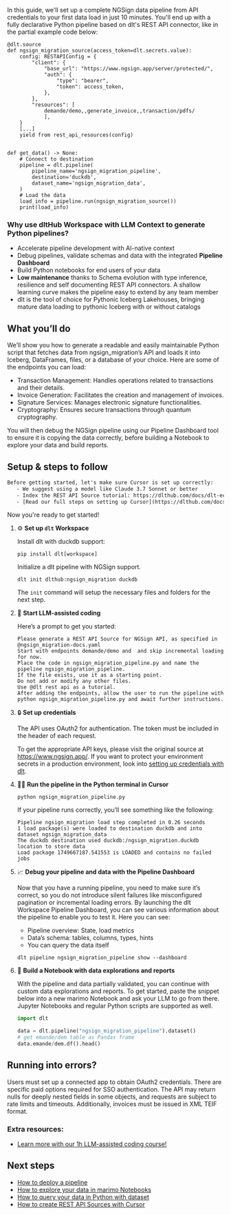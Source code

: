 In this guide, we'll set up a complete NGSign data pipeline from API credentials to your first data load in just 10 minutes. You'll end up with a fully declarative Python pipeline based on dlt's REST API connector, like in the partial example code below:

```python-outcome
@dlt.source
def ngsign_migration_source(access_token=dlt.secrets.value):
    config: RESTAPIConfig = {
        "client": {
            "base_url": "https://www.ngsign.app/server/protected/",
            "auth": {
                "type": "bearer",
                "token": access_token,
            },
        },
        "resources": [
            demande/demo,,generate_invoice,,transaction/pdfs/
            ],
    }
    [...]
    yield from rest_api_resources(config)


def get_data() -> None:
    # Connect to destination
    pipeline = dlt.pipeline(
        pipeline_name='ngsign_migration_pipeline',
        destination='duckdb',
        dataset_name='ngsign_migration_data', 
    )
    # Load the data
    load_info = pipeline.run(ngsign_migration_source())
    print(load_info) 
```

### Why use dltHub Workspace with LLM Context to generate Python pipelines?

- Accelerate pipeline development with AI-native context
- Debug pipelines, validate schemas and data with the integrated **Pipeline Dashboard**
- Build Python notebooks for end users of your data
- **Low maintenance** thanks to Schema evolution with type inference, resilience and self documenting REST API connectors. A shallow learning curve makes the pipeline easy to extend by any team member
- dlt is the tool of choice for Pythonic Iceberg Lakehouses, bringing mature data loading to pythonic Iceberg with or without catalogs

## What you’ll do

We’ll show you how to generate a readable and easily maintainable Python script that fetches data from ngsign_migration’s API and loads it into Iceberg, DataFrames, files, or a database of your choice. Here are some of the endpoints you can load:

- Transaction Management: Handles operations related to transactions and their details.
- Invoice Generation: Facilitates the creation and management of invoices.
- Signature Services: Manages electronic signature functionalities.
- Cryptography: Ensures secure transactions through quantum cryptography.

You will then debug the NGSign pipeline using our Pipeline Dashboard tool to ensure it is copying the data correctly, before building a Notebook to explore your data and build reports.

## Setup & steps to follow

```default
Before getting started, let's make sure Cursor is set up correctly:
   - We suggest using a model like Claude 3.7 Sonnet or better
   - Index the REST API Source tutorial: https://dlthub.com/docs/dlt-ecosystem/verified-sources/rest_api/ and add it to context as **@dlt rest api**
   - [Read our full steps on setting up Cursor](https://dlthub.com/docs/dlt-ecosystem/llm-tooling/cursor-restapi#23-configuring-cursor-with-documentation)
```

Now you're ready to get started!

1. ⚙️ **Set up `dlt` Workspace**
    
    Install dlt with duckdb support:
    ```shell
    pip install dlt[workspace]
    ```

    Initialize a dlt pipeline with NGSign support.
    ```shell
    dlt init dlthub:ngsign_migration duckdb
    ```

    The `init` command will setup the necessary files and folders for the next step.
    
2. 🤠 **Start LLM-assisted coding**
    
    Here’s a prompt to get you started:
    
    ```prompt
    Please generate a REST API Source for NGSign API, as specified in @ngsign_migration-docs.yaml 
    Start with endpoints demande/demo and  and skip incremental loading for now. 
    Place the code in ngsign_migration_pipeline.py and name the pipeline ngsign_migration_pipeline. 
    If the file exists, use it as a starting point. 
    Do not add or modify any other files. 
    Use @dlt rest api as a tutorial. 
    After adding the endpoints, allow the user to run the pipeline with python ngsign_migration_pipeline.py and await further instructions.
    ```

    
3. 🔒 **Set up credentials** 
    
    The API uses OAuth2 for authentication. The token must be included in the header of each request.
    
    To get the appropriate API keys, please visit the original source at https://www.ngsign.app/.
    If you want to protect your environment secrets in a production environment, look into [setting up credentials with dlt](https://dlthub.com/docs/walkthroughs/add_credentials).
    
4. 🏃‍♀️ **Run the pipeline in the Python terminal in Cursor**
    
    ```shell
    python ngsign_migration_pipeline.py
    ```
    
    If your pipeline runs correctly, you’ll see something like the following:
    
    ```shell
    Pipeline ngsign_migration load step completed in 0.26 seconds
    1 load package(s) were loaded to destination duckdb and into dataset ngsign_migration_data
    The duckdb destination used duckdb:/ngsign_migration.duckdb location to store data
    Load package 1749667187.541553 is LOADED and contains no failed jobs
    ```
    
5. 📈 **Debug your pipeline and data with the Pipeline Dashboard**

    Now that you have a running pipeline, you need to make sure it’s correct, so you do not introduce silent failures like misconfigured pagination or incremental loading errors. By launching the dlt Workspace Pipeline Dashboard, you can see various information about the pipeline to enable you to test it. Here you can see:
    - Pipeline overview: State, load metrics
    - Data’s schema: tables, columns, types, hints
    - You can query the data itself
    
    ```shell
    dlt pipeline ngsign_migration_pipeline show --dashboard
    ```
    
6. 🐍 **Build a Notebook with data explorations and reports**

    With the pipeline and data partially validated, you can continue with custom data explorations and reports. To get started, paste the snippet below into a new marimo Notebook and ask your LLM to go from there. Jupyter Notebooks and regular Python scripts are supported as well.

    
    ```python
    import dlt

   data = dlt.pipeline("ngsign_migration_pipeline").dataset()
   # get emande/dem table as Pandas frame
   data.emande/dem.df().head()
    ```

## Running into errors?

Users must set up a connected app to obtain OAuth2 credentials. There are specific paid options required for SSO authentication. The API may return nulls for deeply nested fields in some objects, and requests are subject to rate limits and timeouts. Additionally, invoices must be issued in XML TEIF format.

### Extra resources:

- [Learn more with our 1h LLM-assisted coding course!](https://www.youtube.com/watch?v=GGid70rnJuM)

## Next steps

- [How to deploy a pipeline](https://dlthub.com/docs/walkthroughs/deploy-a-pipeline)
- [How to explore your data in marimo Notebooks](https://dlthub.com/docs/general-usage/dataset-access/marimo)
- [How to query your data in Python with dataset](https://dlthub.com/docs/general-usage/dataset-access/dataset)
- [How to create REST API Sources with Cursor](https://dlthub.com/docs/dlt-ecosystem/llm-tooling/cursor-restapi)